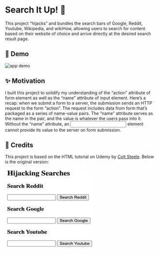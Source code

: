 # Search It Up! 🔎

This project “hijacks” and bundles the search bars of Google, Reddit, Youtube, Wikipedia, and wikiHow, allowing users to search for content based on their website of choice and arrive directly at the desired search result page.


## 🎉 Demo 

![app demo](Assets/search-it-up.gif)


## ✨ Motivation 

I built this project to solidify my understanding of the “action” attribute of form element as well as the “name” attribute of input element. Here’s a recap: when we submit a form to a server, the submission sends an HTTP request to the form “action”. The request includes data from form that’s packaged as a series of name-value pairs. The “name” attribute serves as the name in the pair, and the value is whatever the users pass into it. Without the “name” attribute, an <input> element cannot provide its value to the server on form submission.

## 👏 Credits

This project is based on the HTML tutorial on Udemy by <a href="https://www.udemy.com/user/coltsteele/">Colt Steele</a>. Below is the original version:

![original version](Assets/initial-version.png)

